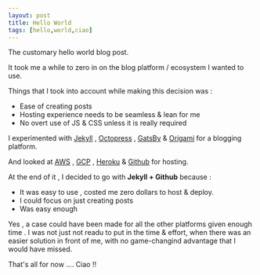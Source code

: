 ```yaml
---
layout: post
title: Hello World
tags: [hello,world,ciao]
---
```


The customary hello world blog post. 

It took me a while to zero in on the blog platform / ecosystem I wanted to use.

Things that I took into account while making this decision was :

* Ease of creating posts
* Hosting experience needs to be seamless & lean for me
* No overt use of JS & CSS unless it is really required

I experimented with [Jekyll](https://jekyllrb.com/) , [Octopress](http://octopress.org/) , [GatsBy](https://www.gatsbyjs.org/) & [Origami](http://www.origami.so/) for a blogging platform.

And looked at [AWS](https://aws.amazon.com) , [GCP](https://cloud.google.com)  , [Heroku](https://www.heroku.com/) & [Github](https://github.com) for hosting.

At the end of it , I decided to go with **Jekyll + Github** because : 
 - It was easy to use , costed me zero dollars to host & deploy.
 - I could focus on just creating posts 
 - Was easy enough

 Yes , a case could have been made for all the other platforms given enough time . I was not just not readu to put in the time & effort,
 when there was an easier solution in front of me, with no game-changind advantage that I would have missed.

 That's all for now .... Ciao !!
